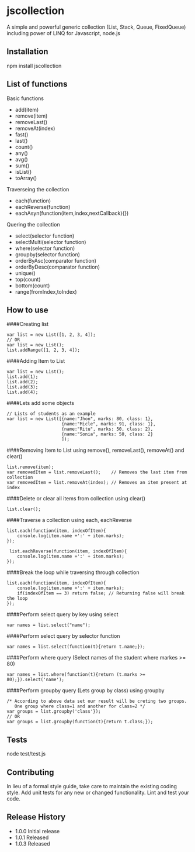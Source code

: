 # jscollection
A simple and powerful generic collection (List, Stack, Queue, FixedQueue) including power of LINQ for Javascript, node.js

## Installation

  npm install jscollection
  
## List of functions

Basic functions

  * add(item)
  * remove(item)
  * removeLast()
  * removeAt(index)
  * fast()
  * last()
  * count()
  * any()
  * avg()
  * sum()
  * isList()
  * toArray()

Traverseing the collection

  * each(function)
  * eachReverse(function)
  * eachAsyn(function(item,index,nextCallback){}) 

Quering the collection 

  * select(selector function)
  * selectMulti(selector function)
  * where(selector function)
  * groupby(selector function)
  * orderByAsc(comparator function)
  * orderByDesc(comparator function)
  * unique()
  * top(count)
  * bottom(count)
  * range(fromIndex,toIndex)

## How to use

####Creating list

    var list = new List([1, 2, 3, 4]); 
    // OR
    var list = new List();
    list.addRange([1, 2, 3, 4]);

####Adding Item to List

    var list = new List();
    list.add(1);
    list.add(2);
    list.add(3);
    list.add(4);

####Lets add some objects

    // Lists of students as an example
    var list = new List([{name:"Jhon", marks: 80, class: 1}, 
                         {name:"Micle", marks: 91, class: 1}, 
                         {name:"Ritu", marks: 50, class: 2},
                         {name:"Sonia", marks: 50, class: 2}
                         ]);
####Removing Item to List using remove(), removeLast(), removeAt() and clear()

    list.remove(item);
    var removedItem = list.removeLast();    // Removes the last item from collection
    var removedItem = list.removeAt(index); // Removes an item present at index

####Delete or clear all items from collection using clear()

    list.clear();

####Traverse a collection using each, eachReverse

    list.each(function(item, indexOfItem){
        console.log(item.name +':' + item.marks);
    });
    
     list.eachReverse(function(item, indexOfItem){
        console.log(item.name +':' + item.marks);
    });
    
####Break the loop while traversing through collection

    list.each(function(item, indexOfItem){
        console.log(item.name +':' + item.marks);
        if(indexOfItem == 3) return false; // Returning false will break the loop
    });
    
####Perform select query by key using select

    var names = list.select("name");
        
####Perform select query by selector function

    var names = list.select(function(t){return t.name;});

####Perform where query (Select names of the student where markes >= 80)

    var names = list.where(function(t){return (t.marks >= 80);}).select('name');
    
####Perform groupby query (Lets group by class) using groupby

    /* According to above data set our result will be creting two groups. 
       One group where class=1 and another for class=2 */
    var groups = list.groupby('class'}); 
    // OR
    var groups = list.groupby(function(t){return t.class;});


## Tests

  node test/test.js

## Contributing

In lieu of a formal style guide, take care to maintain the existing coding style.
Add unit tests for any new or changed functionality. Lint and test your code.

## Release History

* 1.0.0 Initial release
* 1.0.1 Released
* 1.0.3 Released
